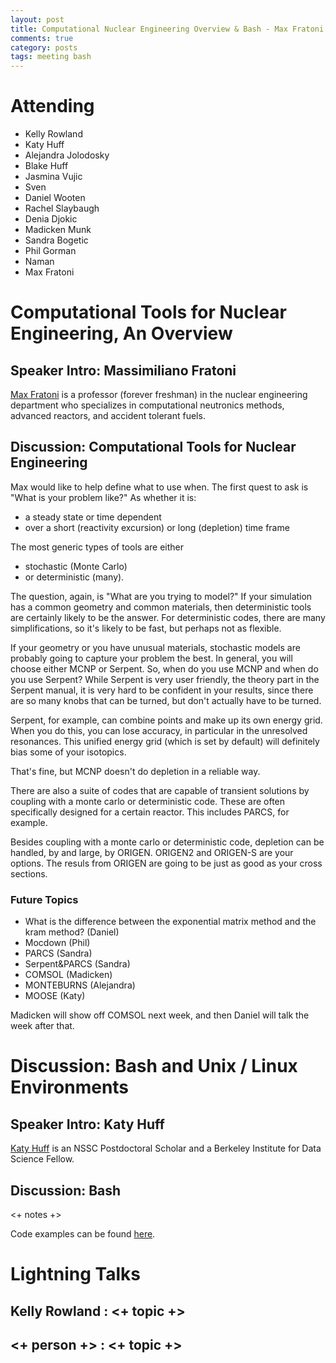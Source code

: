 ```yaml
---
layout: post
title: Computational Nuclear Engineering Overview & Bash - Max Fratoni & Katy Huff
comments: true
category: posts
tags: meeting bash
---
```



# Attending

- Kelly Rowland
- Katy Huff
- Alejandra Jolodosky
- Blake Huff 
- Jasmina Vujic
- Sven
- Daniel Wooten
- Rachel Slaybaugh
- Denia Djokic
- Madicken Munk
- Sandra Bogetic
- Phil Gorman
- Naman
- Max Fratoni

# Computational Tools for Nuclear Engineering, An Overview 

## Speaker Intro: Massimiliano Fratoni

[Max Fratoni][max] is a professor (forever freshman) in the nuclear engineering 
department who specializes in computational neutronics methods, advanced 
reactors,  and accident tolerant fuels.

## Discussion: Computational Tools for Nuclear Engineering

Max would like to help define what to use when. The first quest to ask is "What 
is your problem like?" As whether it is:

- a steady state or time dependent
- over a short (reactivity excursion) or long (depletion) time frame

The most generic types of tools are either

- stochastic (Monte Carlo)
- or deterministic (many).

The question, again, is "What are you trying to model?" If your simulation has 
a common geometry and common materials, then deterministic tools are certainly 
likely to be the answer.  For deterministic codes, there are many 
simplifications, so it's likely to be fast, but perhaps not as flexible. 

If your geometry or you have unusual materials, stochastic models are probably 
going to capture your problem the best. In general, you will choose either MCNP 
or Serpent. So, when do you use MCNP and when do you use Serpent? While Serpent 
is very user friendly, the theory part in the Serpent manual, it is very hard 
to be confident in your results, since there are so many knobs that can be 
turned, but don't actually have to be turned.  

Serpent, for example, can combine points and make up its own energy grid. When 
you do this, you can lose accuracy, in particular in the unresolved resonances. 
This unified energy grid (which is set by default) will definitely bias some of 
your isotopics.

That's fine, but MCNP doesn't do depletion in a reliable way. 

There are also a suite of codes that are capable of transient solutions by 
coupling with a monte carlo or deterministic code. These 
are often specifically designed for a certain reactor. This includes PARCS, for 
example. 

Besides coupling with a monte carlo or deterministic code, depletion can be 
handled, by and large, by ORIGEN. ORIGEN2 and ORIGEN-S are your options. The 
resuls from ORIGEN are going to be just as good as your cross sections. 

### Future Topics

- What is the difference between the exponential matrix method and the kram 
  method? (Daniel)
- Mocdown (Phil)
- PARCS (Sandra)
- Serpent&PARCS (Sandra)
- COMSOL (Madicken)
- MONTEBURNS (Alejandra)
- MOOSE (Katy)


Madicken will show off COMSOL next week, and then Daniel will talk the week 
after that. 

# Discussion: Bash and Unix / Linux Environments

## Speaker Intro: Katy Huff 

[Katy Huff][katy] is an NSSC Postdoctoral Scholar and a Berkeley Institute for Data Science 
Fellow. 

## Discussion: Bash

<+ notes +>

Code examples can be found [here][tutorial].

# Lightning Talks 

## Kelly Rowland : <+ topic +>

## <+ person +> : <+ topic +>

[katy]: http://katyhuff.github.io "Katy Huff"
[max]: http://www.nuc.berkeley.edu/people/massimiliano_fratoni "Max Fratoni"
[tutorial]: https://github.com/thehackerwithin/berkeley/blob/master/bash/tutorial.md   "Tutorial Source"
